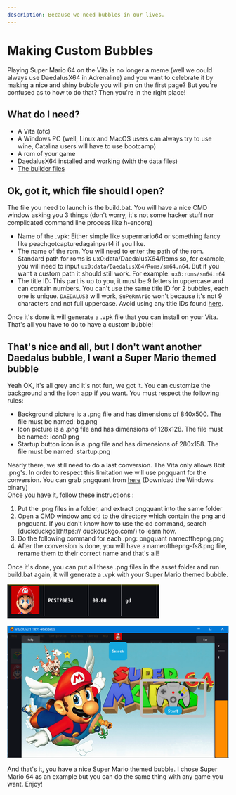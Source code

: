 ```yaml
---
description: Because we need bubbles in our lives.
---
```


# Making Custom Bubbles

Playing Super Mario 64 on the Vita is no longer a meme (well we could always use DaedalusX64 in Adrenaline) and you want to celebrate it by making a nice and shiny bubble you will pin on the first page? But you're confused as to how to do that? Then you're in the right place!

## What do I need?

* A Vita (ofc)
* A Windows PC (well, Linux and MacOS users can always try to use wine, Catalina users will have to use bootcamp)
* A rom of your game
* DaedalusX64 installed and working (with the data files)
* [The builder files](https://github.com/Rinnegatamante/DaedalusX64-vitaGL/releases/download/Nightly/builder.zip)

## Ok, got it, which file should I open?

The file you need to launch is the build.bat. You will have a nice CMD window asking you 3 things (don't worry, it's not some hacker stuff nor complicated command line process like h-encore)

* Name of the .vpk: Either simple like supermario64 or something fancy like peachgotcapturedagainpart4 if you like.
* The name of the rom. You will need to enter the path of the rom. Standard path for roms is ux0:data/DaedalusX64/Roms so, for example, you will need to input `ux0:data/DaedalusX64/Roms/sm64.n64`. But if you want a custom path it should still work. For example: `ux0:roms/sm64.n64`
* The title ID: This part is up to you, it must be 9 letters in uppercase and can contain numbers. You can't use the same title ID for 2 bubbles, each one is unique. `DAEDALUS3` will work, `SuPeRmArIo` won't because it's not 9 characters and not full uppercase. Avoid using any title IDs found [here](https://vitadb.rinnegatamante.it/#/titleids).

Once it's done it will generate a .vpk file that you can install on your Vita. That's all you have to do to have a custom bubble!

## That's nice and all, but I don't want another Daedalus bubble, I want a Super Mario themed bubble

Yeah OK, it's all grey and it's not fun, we got it. You can customize the background and the icon app if you want. You must respect the following rules:

* Background picture is a .png file and has dimensions of 840x500. The file must be named: bg.png
* Icon picture is a .png file and has dimensions of 128x128. The file must be named: icon0.png
* Startup button icon is a .png file and has dimensions of 280x158. The file must be named: startup.png

Nearly there, we still need to do a last conversion. The Vita only allows 8bit .png's. In order to respect this limitation we will use pngquant for the conversion. You can grab pngquant from [here](https://pngquant.org) (Download the Windows binary)\
Once you have it, follow these instructions :

1. Put the .png files in a folder, and extract pngquant into the same folder
2. Open a CMD window and cd to the directory which contain the png and pngquant. If you don't know how to use the cd command, search \[duckduckgo]\(https:// duckduckgo.com/) to learn how.
3. Do the following command for each .png: pngquant nameofthepng.png
4. After the conversion is done, you will have a nameofthepng-fs8.png file, rename them to their correct name and that's all!

Once it's done, you can put all these .png files in the asset folder and run build.bat again, it will generate a .vpk with your Super Mario themed bubble.

![Oh, a Mario head](<../.gitbook/assets/image (16).png>)

![No Vita? No problem, vita3K exists](<../.gitbook/assets/image (3) (1).png>)

And that's it, you have a nice Super Mario themed bubble. I chose Super Mario 64 as an example but you can do the same thing with any game you want. Enjoy!
